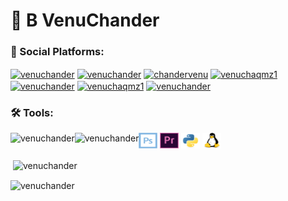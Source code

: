 <h1 align="left">📛	B VenuChander</h1>

<h3 align="left">🧿 Social Platforms:</h3>
<p align="left">
<a href="https://instagram.com/venuchander" target="blank"><img align="center" src="https://raw.githubusercontent.com/rahuldkjain/github-profile-readme-generator/master/src/images/icons/Social/instagram.svg" alt="venuchander" width="30"  height="25"/></a>
<a href="https://www.youtube.com/channel/UC1cV1Mu8cXOXBd3L3wMJS7Q" target="blank"><img align="center" src="https://raw.githubusercontent.com/rahuldkjain/github-profile-readme-generator/master/src/images/icons/Social/youtube.svg" alt="venuchander" width="30" height="25"/></a>
<a href="https://twitter.com/chandervenu" target="blank"><img align="center" src="https://raw.githubusercontent.com/rahuldkjain/github-profile-readme-generator/master/src/images/icons/Social/twitter.svg" alt="chandervenu" width="30" height="25"/></a>
<a href="https://chat.whatsapp.com/CCLqpTHMw5XFFTTNLFlAgi" target="blank"><img align="center" src="https://raw.githubusercontent.com/rahuldkjain/github-profile-readme-generator/master/src/images/icons/Social/whatsapp.svg" alt="venuchaqmz1" width="30" height="25"/></a>
<a href="https://leetcode.com/VenuChander/" target="blank"><img align="center" src="https://raw.githubusercontent.com/rahuldkjain/github-profile-readme-generator/master/src/images/icons/Social/leet-code.svg" alt="venuchander"  width="30" height="25" /></a>
<a href="https://auth.geeksforgeeks.org/user/venuchaqmz1" target="blank"><img align="center" src="https://raw.githubusercontent.com/rahuldkjain/github-profile-readme-generator/master/src/images/icons/Social/geeks-for-geeks.svg" alt="venuchaqmz1" width="30" height="25"/></a>
<a href="https://stackoverflow.com/users/20321068/venuchander" target="blank"><img align="center" src="https://raw.githubusercontent.com/rahuldkjain/github-profile-readme-generator/master/src/images/icons/Social/stack-overflow.svg" alt="venuchander" width="30" height="25"/></a> </p>

<h3 align="left">🛠️ Tools:</h3>
<p align="left"> 
<img align="left" src="https://github-readme-stats.vercel.app/api/top-langs?username=venuchander&show_icons=true&locale=en&layout=compact" alt="venuchander" /><a href="https://www.photoshop.com/en" target="_blank" rel="noreferrer"> <img src="https://github.com/devicons/devicon/blob/master/icons/photoshop/photoshop-line.svg" alt="photoshop"  width="30" height="25"/></a> <a
href="https://www.adobe.com/products/premiere.html" target="_blank" rel="noreferrer"> <img src= "https://github.com/devicons/devicon/blob/master/icons/premierepro/premierepro-original.svg" alt = "premierepro" width="30" height="25"/></a> <a
href="https://www.python.org" target="_blank" rel="noreferrer"> <img src="https://raw.githubusercontent.com/devicons/devicon/master/icons/python/python-original.svg" alt="python" width="30" height="25"/></a> <a
href="https://www.linux.org/" target="_blank" rel="noreferrer"> <img src="https://raw.githubusercontent.com/devicons/devicon/master/icons/linux/linux-original.svg" alt="linux" width="30" height="25"/> </a> <a
</p><img align="left" src="https://github-readme-stats.vercel.app/api/top-langs?username=venuchander&show_icons=true&locale=en&layout=compact" alt="venuchander" /></p>

<p>&nbsp;<img align="center" src="https://github-readme-stats.vercel.app/api?username=venuchander&show_icons=true&locale=en" alt="venuchander" /></p>

<p><img align="center" src="https://github-readme-streak-stats.herokuapp.com/?user=venuchander&" alt="venuchander" /></p>
